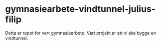 # gymnasiearbete-vindtunnel-julius-filip

Detta ar repot for vart gymnasiearbete. Vart projekt ar att vi ska bygga en vindtunnel.
